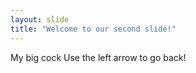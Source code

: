 ```yaml
---
layout: slide
title: "Welcome to our second slide!"
---
```

My big cock
Use the left arrow to go back!
